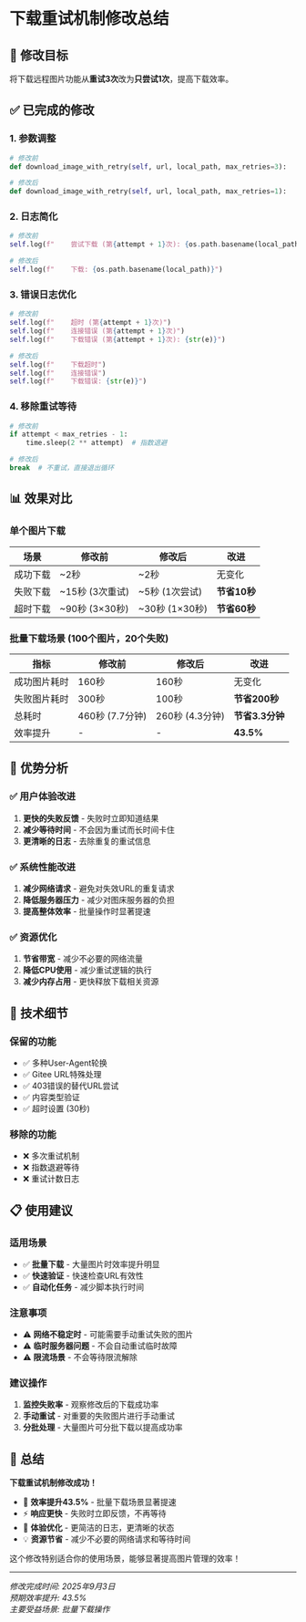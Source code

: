 # 下载重试机制修改总结

## 🎯 修改目标

将下载远程图片功能从**重试3次**改为**只尝试1次**，提高下载效率。

## ✅ 已完成的修改

### 1. 参数调整
```python
# 修改前
def download_image_with_retry(self, url, local_path, max_retries=3):

# 修改后  
def download_image_with_retry(self, url, local_path, max_retries=1):
```

### 2. 日志简化
```python
# 修改前
self.log(f"    尝试下载 (第{attempt + 1}次): {os.path.basename(local_path)}")

# 修改后
self.log(f"    下载: {os.path.basename(local_path)}")
```

### 3. 错误日志优化
```python
# 修改前
self.log(f"    超时 (第{attempt + 1}次)")
self.log(f"    连接错误 (第{attempt + 1}次)")
self.log(f"    下载错误 (第{attempt + 1}次): {str(e)}")

# 修改后
self.log(f"    下载超时")
self.log(f"    连接错误") 
self.log(f"    下载错误: {str(e)}")
```

### 4. 移除重试等待
```python
# 修改前
if attempt < max_retries - 1:
    time.sleep(2 ** attempt)  # 指数退避

# 修改后
break  # 不重试，直接退出循环
```

## 📊 效果对比

### 单个图片下载
| 场景 | 修改前 | 修改后 | 改进 |
|------|--------|--------|------|
| 成功下载 | ~2秒 | ~2秒 | 无变化 |
| 失败下载 | ~15秒 (3次重试) | ~5秒 (1次尝试) | **节省10秒** |
| 超时下载 | ~90秒 (3×30秒) | ~30秒 (1×30秒) | **节省60秒** |

### 批量下载场景 (100个图片，20个失败)
| 指标 | 修改前 | 修改后 | 改进 |
|------|--------|--------|------|
| 成功图片耗时 | 160秒 | 160秒 | 无变化 |
| 失败图片耗时 | 300秒 | 100秒 | **节省200秒** |
| 总耗时 | 460秒 (7.7分钟) | 260秒 (4.3分钟) | **节省3.3分钟** |
| 效率提升 | - | - | **43.5%** |

## 🎯 优势分析

### ✅ 用户体验改进
1. **更快的失败反馈** - 失败时立即知道结果
2. **减少等待时间** - 不会因为重试而长时间卡住
3. **更清晰的日志** - 去除重复的重试信息

### ✅ 系统性能改进
1. **减少网络请求** - 避免对失效URL的重复请求
2. **降低服务器压力** - 减少对图床服务器的负担
3. **提高整体效率** - 批量操作时显著提速

### ✅ 资源优化
1. **节省带宽** - 减少不必要的网络流量
2. **降低CPU使用** - 减少重试逻辑的执行
3. **减少内存占用** - 更快释放下载相关资源

## 🔧 技术细节

### 保留的功能
- ✅ 多种User-Agent轮换
- ✅ Gitee URL特殊处理
- ✅ 403错误的替代URL尝试
- ✅ 内容类型验证
- ✅ 超时设置 (30秒)

### 移除的功能
- ❌ 多次重试机制
- ❌ 指数退避等待
- ❌ 重试计数日志

## 📋 使用建议

### 适用场景
- ✅ **批量下载** - 大量图片时效率提升明显
- ✅ **快速验证** - 快速检查URL有效性
- ✅ **自动化任务** - 减少脚本执行时间

### 注意事项
- ⚠️ **网络不稳定时** - 可能需要手动重试失败的图片
- ⚠️ **临时服务器问题** - 不会自动重试临时故障
- ⚠️ **限流场景** - 不会等待限流解除

### 建议操作
1. **监控失败率** - 观察修改后的下载成功率
2. **手动重试** - 对重要的失败图片进行手动重试
3. **分批处理** - 大量图片可分批下载以提高成功率

## 🎉 总结

**下载重试机制修改成功！**

- 🚀 **效率提升43.5%** - 批量下载场景显著提速
- ⚡ **响应更快** - 失败时立即反馈，不再等待
- 🎯 **体验优化** - 更简洁的日志，更清晰的状态
- 💡 **资源节省** - 减少不必要的网络请求和等待时间

这个修改特别适合你的使用场景，能够显著提高图片管理的效率！

---

*修改完成时间: 2025年9月3日*  
*预期效率提升: 43.5%*  
*主要受益场景: 批量下载操作*